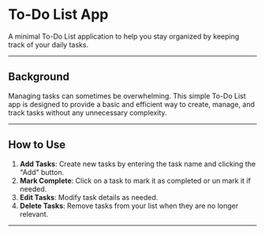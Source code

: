 # To-Do List App

A minimal To-Do List application to help you stay organized by keeping track of your daily tasks.

---

## Background

Managing tasks can sometimes be overwhelming. This simple To-Do List app is designed to provide a basic and efficient way to create, manage, and track tasks without any unnecessary complexity.

---

## How to Use

1. **Add Tasks**: Create new tasks by entering the task name and clicking the "Add" button.
2. **Mark Complete**: Click on a task to mark it as completed or un mark it if needed.
3. **Edit Tasks**: Modify task details as needed.
4. **Delete Tasks**: Remove tasks from your list when they are no longer relevant.

---